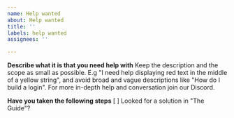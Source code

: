 ```yaml
---
name: Help wanted
about: Help wanted
title: ''
labels: help wanted
assignees: ''

---
```


**Describe what it is that you need help with**
Keep the description and the scope as small as possible.
E.g "I need help displaying red text in the middle of a yellow string", 
and avoid broad and vague descriptions like "How do I build a login".
For more in-depth help and conversation join our Discord.

**Have you taken the following steps**
[ ] Looked for a solution in "The Guide"?
